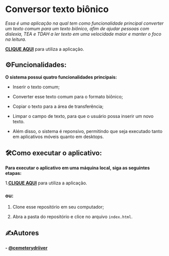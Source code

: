 # Conversor texto biônico
_Essa é uma aplicação na qual tem como funcionalidade principal converter um texto comum para um texto biônico, afim de ajudar pessoas com dislexia, TEA e TDAH a ler texto em uma velocidade maior e manter o foco na leitura._

__[CLIQUE AQUI](https://github.com/cemeterydriiver/conversorTxtBionico/deployments/activity_log?environment=github-pages)__ para utiliza a aplicação.

## ⚙️Funcionalidades:
__O sistema possui quatro funcionalidades principais:__
- Inserir o texto comum;
- Converter esse texto comum para o formato biônico;
- Copiar o texto para a área de transferência;
- Limpar o campo de texto, para que o usuário possa inserir um novo texto.

- Além disso, o sistema é reponsivo, permitindo que seja executado tanto em aplicativos móveis quanto em desktops.

## 🛠️Como executar o aplicativo:
__Para executar o aplicativo em uma máquina local, siga as seguintes etapas:__

1.__[CLIQUE AQUI](https://github.com/cemeterydriiver/conversorTxtBionico/deployments/activity_log?environment=github-pages)__ para utiliza a aplicação.
### __ou:__

1. Clone esse repositório em seu computador;

2. Abra a pasta do repositório e clice no arquivo `index.html`.






## ✍️Autores

__- [@cemeterydriiver](https://www.github.com/cemeterydriiver)__
